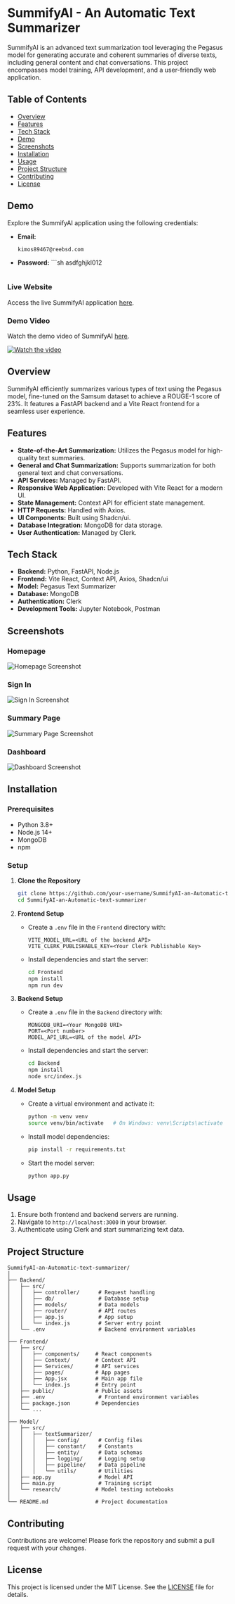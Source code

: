 # SummifyAI - An Automatic Text Summarizer

SummifyAI is an advanced text summarization tool leveraging the Pegasus model for generating accurate and coherent summaries of diverse texts, including general content and chat conversations. This project encompasses model training, API development, and a user-friendly web application.

## Table of Contents
- [Overview](#overview)
- [Features](#features)
- [Tech Stack](#tech-stack)
- [Demo](#demo)
- [Screenshots](#screenshots)
- [Installation](#installation)
- [Usage](#usage)
- [Project Structure](#project-structure)
- [Contributing](#contributing)
- [License](#license)

## Demo
Explore the SummifyAI application using the following credentials:
- **Email:**
  ```sh
  kimos89467@reebsd.com
  ```
- **Password:** ```sh
  asdfghjkl012
  ```

### Live Website
Access the live SummifyAI application [here](https://your-website-url.com).

### Demo Video
Watch the demo video of SummifyAI [here](https://youtu.be/_7cHaofl5uA).

[![Watch the video](./Screenshot/homeDark.png)](https://youtu.be/_7cHaofl5uA)

## Overview
SummifyAI efficiently summarizes various types of text using the Pegasus model, fine-tuned on the Samsum dataset to achieve a ROUGE-1 score of 23%. It features a FastAPI backend and a Vite React frontend for a seamless user experience.

## Features
- **State-of-the-Art Summarization:** Utilizes the Pegasus model for high-quality text summaries.
- **General and Chat Summarization:** Supports summarization for both general text and chat conversations.
- **API Services:** Managed by FastAPI.
- **Responsive Web Application:** Developed with Vite React for a modern UI.
- **State Management:** Context API for efficient state management.
- **HTTP Requests:** Handled with Axios.
- **UI Components:** Built using Shadcn/ui.
- **Database Integration:** MongoDB for data storage.
- **User Authentication:** Managed by Clerk.

## Tech Stack
- **Backend:** Python, FastAPI, Node.js
- **Frontend:** Vite React, Context API, Axios, Shadcn/ui
- **Model:** Pegasus Text Summarizer
- **Database:** MongoDB
- **Authentication:** Clerk
- **Development Tools:** Jupyter Notebook, Postman

## Screenshots

### Homepage
![Homepage Screenshot](./Screenshot/homeLight.png)

### Sign In
![Sign In Screenshot](./Screenshot/Signin.png)

### Summary Page
![Summary Page Screenshot](./Screenshot/generateSummary.png)

### Dashboard
![Dashboard Screenshot](./Screenshot/Dashboard.png)

## Installation

### Prerequisites
- Python 3.8+
- Node.js 14+
- MongoDB
- npm

### Setup

1. **Clone the Repository**
   ```sh
   git clone https://github.com/your-username/SummifyAI-an-Automatic-text-summarizer.git
   cd SummifyAI-an-Automatic-text-summarizer
   ```

2. **Frontend Setup**
   - Create a `.env` file in the `Frontend` directory with:
     ```
     VITE_MODEL_URL=<URL of the backend API>
     VITE_CLERK_PUBLISHABLE_KEY=<Your Clerk Publishable Key>
     ```
   - Install dependencies and start the server:
     ```sh
     cd Frontend
     npm install
     npm run dev
     ```

3. **Backend Setup**
   - Create a `.env` file in the `Backend` directory with:
     ```
     MONGODB_URI=<Your MongoDB URI>
     PORT=<Port number>
     MODEL_API_URL=<URL of the model API>
     ```
   - Install dependencies and start the server:
     ```sh
     cd Backend
     npm install
     node src/index.js
     ```

4. **Model Setup**
   - Create a virtual environment and activate it:
     ```sh
     python -m venv venv
     source venv/bin/activate   # On Windows: venv\Scripts\activate
     ```
   - Install model dependencies:
     ```sh
     pip install -r requirements.txt
     ```
   - Start the model server:
     ```sh
     python app.py
     ```

## Usage
1. Ensure both frontend and backend servers are running.
2. Navigate to `http://localhost:3000` in your browser.
3. Authenticate using Clerk and start summarizing text data.

## Project Structure
```
SummifyAI-an-Automatic-text-summarizer/
│
├── Backend/
│   ├── src/
│   │   ├── controller/      # Request handling
│   │   ├── db/              # Database setup
│   │   ├── models/          # Data models
│   │   ├── router/          # API routes
│   │   ├── app.js           # App setup
│   │   └── index.js         # Server entry point
│   └── .env                 # Backend environment variables
│
├── Frontend/
│   ├── src/
│   │   ├── components/     # React components
│   │   ├── Context/        # Context API
│   │   ├── Services/       # API services
│   │   ├── pages/          # App pages
│   │   ├── App.jsx         # Main app file
│   │   └── index.js        # Entry point
│   ├── public/             # Public assets
│   ├── .env                 # Frontend environment variables
│   ├── package.json        # Dependencies
│   └── ...
│
├── Model/
│   ├── src/
│   │   ├── textSummarizer/
│   │   │   ├── config/      # Config files
│   │   │   ├── constant/    # Constants
│   │   │   ├── entity/      # Data schemas
│   │   │   ├── logging/     # Logging setup
│   │   │   ├── pipeline/    # Data pipeline
│   │   │   └── utils/       # Utilities
│   ├── app.py               # Model API
│   ├── main.py              # Training script
│   └── research/           # Model testing notebooks
│
└── README.md               # Project documentation
```

## Contributing
Contributions are welcome! Please fork the repository and submit a pull request with your changes.

## License
This project is licensed under the MIT License. See the [LICENSE](LICENSE) file for details.

